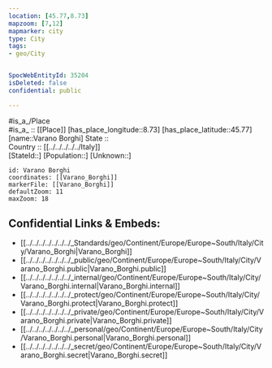 ```yaml
---
location: [45.77,8.73] 
mapzoom: [7,12] 
mapmarker: city 
type: City
tags:
- geo/City


SpocWebEntityId: 35204
isDeleted: false
confidential: public

---
```

#is_a_/Place  
#is_a_ :: [[Place]] 
[has_place_longitude::8.73] 
[has_place_latitude::45.77] 
[name::Varano Borghi] 
State ::  
Country :: [[../../../../../Italy]]  
[StateId::] 
[Population::] 
[Unknown::] 


```leaflet
id: Varano Borghi
coordinates: [[Varano_Borghi]] 
markerFile: [[Varano_Borghi]] 
defaultZoom: 11 
maxZoom: 18
```


## Confidential Links & Embeds: 
- [[../../../../../../../_Standards/geo/Continent/Europe/Europe~South/Italy/City/Varano_Borghi|Varano_Borghi]] 
- [[../../../../../../../_public/geo/Continent/Europe/Europe~South/Italy/City/Varano_Borghi.public|Varano_Borghi.public]] 
- [[../../../../../../../_internal/geo/Continent/Europe/Europe~South/Italy/City/Varano_Borghi.internal|Varano_Borghi.internal]] 
- [[../../../../../../../_protect/geo/Continent/Europe/Europe~South/Italy/City/Varano_Borghi.protect|Varano_Borghi.protect]] 
- [[../../../../../../../_private/geo/Continent/Europe/Europe~South/Italy/City/Varano_Borghi.private|Varano_Borghi.private]] 
- [[../../../../../../../_personal/geo/Continent/Europe/Europe~South/Italy/City/Varano_Borghi.personal|Varano_Borghi.personal]] 
- [[../../../../../../../_secret/geo/Continent/Europe/Europe~South/Italy/City/Varano_Borghi.secret|Varano_Borghi.secret]] 
